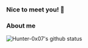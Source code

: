 <!--
**Hunter-0x07/Hunter-0x07** is a ✨ _special_ ✨ repository because its `README.md` (this file) appears on your GitHub profile.

Here are some ideas to get you started:

- 🔭 I’m currently working on ...
- 🌱 I’m currently learning ...
- 👯 I’m looking to collaborate on ...
- 🤔 I’m looking for help with ...
- 💬 Ask me about ...
- 📫 How to reach me: ...
- 😄 Pronouns: ...
- ⚡ Fun fact: ...
-->
### Nice to meet you! 👋

### About me

![Hunter-0x07's github status](https://github-readme-stats.vercel.app/api?username=Hunter-0x07&count_private=true&show_icons=true)
